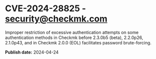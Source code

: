 # CVE-2024-28825 - security@checkmk.com

Improper restriction of excessive authentication attempts on some authentication methods in Checkmk before 2.3.0b5 (beta), 2.2.0p26, 2.1.0p43, and in Checkmk 2.0.0 (EOL) facilitates password brute-forcing.

**Publish date:** 2024-04-24
